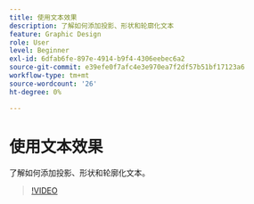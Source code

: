 ```yaml
---
title: 使用文本效果
description: 了解如何添加投影、形状和轮廓化文本
feature: Graphic Design
role: User
level: Beginner
exl-id: 6dfab6fe-897e-4914-b9f4-4306eebec6a2
source-git-commit: e39efe0f7afc4e3e970ea7f2df57b51bf17123a6
workflow-type: tm+mt
source-wordcount: '26'
ht-degree: 0%

---
```


# 使用文本效果

了解如何添加投影、形状和轮廓化文本。

>[!VIDEO](https://video.tv.adobe.com/v/3420222?quality=12&learn=on&hidetitle=true)
